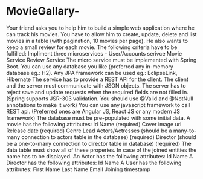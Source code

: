 # MovieGallary-
Your friend asks you to help him to build a simple web application where he can track his movies. You have to allow him to create, update, delete and list movies in a table (with pagination, 10 movies per page). He also wants to keep a small review for each movie. The following criteria have to be fulfilled:  Impliment three microservices - User/Accounts serivce Movie Service Review Service The micro service must be implemented with Spring Boot. You can use any database you like (preferred any in-memory database eg.: H2). Any JPA framework can be used eg.: EclipseLink, Hibernate The service has to provide a REST API for the client. The client and the server must communicate with JSON objects. The server has to reject save and update requests when the required fields are not filled in. (Spring supports JSR-303 validation. You should use @Valid and @NotNull annotations to make it work) You can use any javascript framework to call REST api. (Preferred ones are Angular JS, React JS or any modern JS framework) The database must be pre-populated with some initial data. A movie has the following attributes:  Id Name (required) Cover image url Release date (required) Genre Lead Actors/Actresses (should be a many-to-many connection to actors table in the database) (required) Director (should be a one-to-many connection to director table in database) (required) The data table must show all of these properies. In case of the joined entities the name has to be displayed.  An Actor has the following attributes:  Id Name A Director has the following attributes:  Id Name A User has the following attributes:  First Name Last Name Email Joining timestamp
